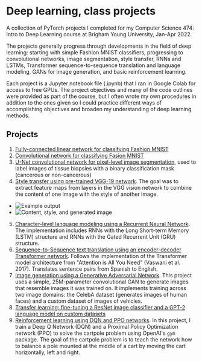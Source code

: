 # Deep learning, class projects
A collection of PyTorch projects I completed for my Computer Science 474: Intro to Deep Learning course at Brigham Young University, Jan-Apr 2022.

The projects generally progress through developments in the field of deep learning: starting with simple Fashion MNIST classifiers, progressing to convolutional networks, image segmentation, style transfer, RNNs and LSTMs, Transformer sequence-to-sequence translation and language modeling, GANs for image generation, and basic reinforcement learning.

Each project is a Jupyter notebook file (.ipynb) that I ran in Google Colab for access to free GPUs. The project objectives and many of the code outlines were provided as part of the course, but I often wrote my own procedures in addition to the ones given so I could practice different ways of accomplishing objectives and broaden my understanding of deep learning methods.

## Projects
1. [Fully-connected linear network for classifying Fashion MNIST](Project_1_Linear_Net_Fashion_MNIST.ipynb)
2. [Convolutional network for classifying Fasion MNIST](Project_2_Convolutional_Net_Fashion_MNIST.ipynb)
3. [U-Net convolutional network for pixel-level image segmentation](Project_3_U-Net_image_segmentation.ipynb), used to label images of tissue biopsies with a binary classification mask (cancerous or non-cancerous)
4. [Style transfer using pre-trained VGG-19 network](Project_4_Style_transfer.ipynb). The goal was to extract feature maps from layers in the VGG vision network to combine the content of one image with the style of another image.
 * ![Example output](/imgs/Style_transfer.gif)
 * ![Content, style, and generated image](/imgs/Style_transfer.png)
5. [Character-level language modeling using a Recurrent Neural Network](Project_5_Recurrent_Net_language_model.ipynb). The implementation includes RNNs with the Long Short-term Memory (LSTM) structure and RNNs with the Gated Recurrent Unit (GRU) structure.
6. [Sequence-to-Sequence text translation using an encoder-decoder Transformer network](Project_6_Transformer_Net_seq2seq.ipynb). Follows the implementation of the Transformer model architecture from "Attention is All You Need" (Vaswani et al. 2017). Translates sentence pairs from Spanish to English.
7. [Image generation using a Generative Adversarial Network](Project_7_GAN_image_generation.ipynb). This project uses a simple, 25M-parameter convolutional GAN to generate images that resemble images it was trained on. It implements training across two image domains: the CelebA dataset (generates images of human faces) and a custom dataset of images of vehicles.
8. [Transfer learning: fine-tuning a ResNet image classifier and a GPT-2 language model on custom datasets](Project_8_Transfer_learning.ipynb)
9. [Reinforcement learning using DQN and PPO networks](Project_9_Reinforcement_learning.ipynb). In this project, I train a Deep Q Network (DQN) and a Proximal Policy Optimization network (PPO) to solve the cartpole problem using OpenAI's `gym` package. The goal of the cartpole problem is to teach the network how to balance a pole mounted at the middle of a cart by moving the cart horizontally, left and right.